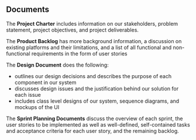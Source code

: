 ## Documents
The **Project Charter** includes information on our stakeholders, problem statement, project objectives, and project deliverables.

The **Product Backlog** has more background information, a discussion on existing platforms and their limitations, and a list of all functional and non-functional requirements in the form of user stories

The **Design Document** does the following:
- outlines our design decisions and describes the purpose of each component in our system
- discusses design issues and the justification behind our solution for each issue
- includes class level designs of our system, sequence diagrams, and mockups of the UI

The **Sprint Planning Documents** discuss the overview of each sprint, the user stories to be implemented as well as well-defined, self-contained tasks and acceptance criteria for each user story, and the remaining backlog. 
